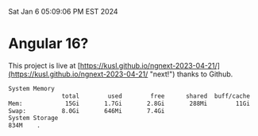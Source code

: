 Sat Jan  6 05:09:06 PM EST 2024

# Angular 16?


This project is live at [https://kusl.github.io/ngnext-2023-04-21/](https://kusl.github.io/ngnext-2023-04-21/ "next!") thanks to Github.

```bash
System Memory
               total        used        free      shared  buff/cache   available
Mem:            15Gi       1.7Gi       2.8Gi       288Mi        11Gi        13Gi
Swap:          8.0Gi       646Mi       7.4Gi
System Storage
834M	.
